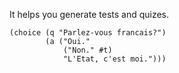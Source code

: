 It helps you generate tests and quizes.

    (choice (q "Parlez-vous francais?")
            (a ("Oui."
                ("Non." #t)
                "L'Etat, c'est moi.")))
